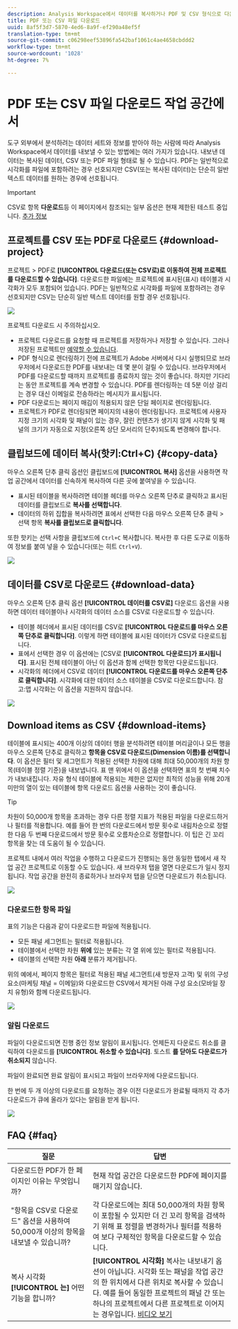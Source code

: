 ```yaml
---
description: Analysis Workspace에서 데이터를 복사하거나 PDF 및 CSV 형식으로 다운로드할 수 있습니다.
title: PDF 또는 CSV 파일 다운로드
uuid: 8af5f3d7-5870-4ed6-8a9f-ef290a48ef5f
translation-type: tm+mt
source-git-commit: c06298eef53896fa542baf1061c4ae4658cbddd2
workflow-type: tm+mt
source-wordcount: '1028'
ht-degree: 7%

---
```



# PDF 또는 CSV 파일 다운로드 작업 공간에서

도구 외부에서 분석하려는 데이터 세트와 정보를 받아야 하는 사람에 따라 Analysis Workspace에서 데이터를 내보낼 수 있는 방법에는 여러 가지가 있습니다. 내보낸 데이터는 복사된 데이터, CSV 또는 PDF 파일 형태로 될 수 있습니다. PDF는 일반적으로 시각화를 파일에 포함하려는 경우 선호되지만 CSV(또는 복사된 데이터)는 단순히 일반 텍스트 데이터를 원하는 경우에 선호됩니다.

>[!IMPORTANT]
>
> CSV로 항목 **다운로드**&#x200B;등 이 페이지에서 참조되는 일부 옵션은 현재 제한된 테스트 중입니다. [추가 정보](https://docs.adobe.com/content/help/ko-KR/analytics/landing/an-releases.html)

## 프로젝트를 CSV 또는 PDF로 다운로드 {#download-project}

프로젝트 > PDF로 **[!UICONTROL 다운로드(또는 CSV로)로 이동하여 전체 프로젝트를 다운로드할 수 있습니다]**. 다운로드한 파일에는 프로젝트에 표시된(표시) 테이블과 시각화가 모두 포함되어 있습니다. PDF는 일반적으로 시각화를 파일에 포함하려는 경우 선호되지만 CSV는 단순히 일반 텍스트 데이터를 원할 경우 선호됩니다.

![](assets/download-project.png)

프로젝트 다운로드 시 주의하십시오.

* 프로젝트 다운로드를 요청할 때 프로젝트를 저장하거나 저장할 수 있습니다. 그러나 저장된 프로젝트만 [예약할 수 있습니다](https://docs.adobe.com/content/help/en/analytics/analyze/analysis-workspace/curate-share/t-schedule-report.html).
* PDF 형식으로 렌더링하기 전에 프로젝트가 Adobe 서버에서 다시 실행되므로 브라우저에서 다운로드한 PDF를 내보내는 데 몇 분이 걸릴 수 있습니다. 브라우저에서 PDF를 다운로드할 때까지 프로젝트를 종료하지 않는 것이 좋습니다. 하지만 기다리는 동안 프로젝트를 계속 변경할 수 있습니다. PDF를 렌더링하는 데 5분 이상 걸리는 경우 대신 이메일로 전송하라는 메시지가 표시됩니다.
* PDF 다운로드는 페이지 매김이 적용되지 않은 단일 페이지로 렌더링됩니다.
* 프로젝트가 PDF로 렌더링되면 페이지의 내용이 렌더링됩니다. 프로젝트에 사용자 지정 크기의 시각화 및 패널이 있는 경우, 잘린 컨텐츠가 생기지 않게 시각화 및 패널의 크기가 자동으로 지정(오른쪽 상단 모서리의 단추)되도록 변경해야 합니다.

## 클립보드에 데이터 복사(핫키:Ctrl+C) {#copy-data}

마우스 오른쪽 단추 클릭 옵션인 클립보드에 **[!UICONTROL 복사]** 옵션을 사용하면 작업 공간에서 데이터를 신속하게 복사하여 다른 곳에 붙여넣을 수 있습니다.

* 표시된 테이블을 복사하려면 테이블 헤더를 마우스 오른쪽 단추로 클릭하고 표시된 데이터를 클립보드로 **복사를 선택합니다**.
* 데이터의 하위 집합을 복사하려면 표에서 선택한 다음 마우스 오른쪽 단추 클릭 > 선택 항목 **복사를 클립보드로 클릭합니다**.

또한 핫키는 선택 사항을 클립보드에 `Ctrl+C` 복사합니다. 복사한 후 다른 도구로 이동하여 정보를 붙여 넣을 수 있습니다(또는 히트 `Ctrl+V`).

![](assets/copy-selection.png)

## 데이터를 CSV로 다운로드 {#download-data}

마우스 오른쪽 단추 클릭 옵션 **[!UICONTROL 데이터를 CSV로]** 다운로드 옵션을 사용하면 데이터 테이블이나 시각화의 데이터 소스를 CSV로 다운로드할 수 있습니다.

* 테이블 헤더에서 표시된 데이터를 CSV로 **[!UICONTROL 다운로드를 마우스 오른쪽 단추로 클릭합니다]**. 이렇게 하면 테이블에 표시된 데이터가 CSV로 다운로드됩니다.
* 표에서 선택한 경우 이 옵션에는 [CSV로 **[!UICONTROL 다운로드]가 표시됩니다]**. 표시된 전체 테이블이 아닌 이 옵션과 함께 선택한 항목만 다운로드됩니다.
* 시각화의 헤더에서 CSV로 데이터 **[!UICONTROL 다운로드를 마우스 오른쪽 단추로 클릭합니다]**. 시각화에 대한 데이터 소스 테이블을 CSV로 다운로드합니다. 참고:맵 시각화는 이 옵션을 지원하지 않습니다.

![](assets/download-data-viz.png)

## Download items as CSV {#download-items}

테이블에 표시되는 400개 이상의 데이터 행을 분석하려면 테이블 머리글이나 모든 행을 마우스 오른쪽 단추로 클릭하고 **항목을 CSV로 다운로드(Dimension 이름)를 선택합니다**. 이 옵션은 필터 및 세그먼트가 적용된 선택한 차원에 대해 최대 50,000개의 차원 항목(테이블 정렬 기준)을 내보냅니다. 표 맨 위에서 이 옵션을 선택하면 표의 첫 번째 치수가 내보내집니다. 자유 형식 테이블에 적용되는 제한은 없지만 최적의 성능을 위해 20개 미만의 열이 있는 테이블에 항목 다운로드 옵션을 사용하는 것이 좋습니다.

>[!TIP]
>
> 차원이 50,000개 항목을 초과하는 경우 다른 정렬 지표가 적용된 파일을 다운로드하거나 필터를 적용합니다. 예를 들어 한 번의 다운로드에서 방문 횟수로 내림차순으로 정렬한 다음 두 번째 다운로드에서 방문 횟수로 오름차순으로 정렬합니다. 이 팁은 긴 꼬리 항목을 찾는 데 도움이 될 수 있습니다.

프로젝트 내에서 여러 작업을 수행하고 다운로드가 진행되는 동안 동일한 탭에서 새 작업 공간 프로젝트로 이동할 수도 있습니다. 새 브라우저 탭을 열면 다운로드가 일시 정지됩니다. 작업 공간을 완전히 종료하거나 브라우저 탭을 닫으면 다운로드가 취소됩니다.

![](assets/download-items.png)

### 다운로드한 항목 파일

표의 기능은 다음과 같이 다운로드한 파일에 적용됩니다.

* 모든 패널 세그먼트는 필터로 적용됩니다.
* 테이블에서 선택한 차원 **위에** 있는 분류는 각 열 위에 있는 필터로 적용됩니다.
* 테이블의 선택한 차원 **아래** 분류가 제거됩니다.

위의 예에서, 페이지 항목은 필터로 적용된 패널 세그먼트(새 방문자 고객) 및 위의 구성 요소(마케팅 채널 = 이메일)와 다운로드한 CSV에서 제거된 아래 구성 요소(모바일 장치 유형)와 함께 다운로드됩니다.

![](assets/downloaded-file.png)

### 알림 다운로드

파일이 다운로드되면 진행 중인 정보 알림이 표시됩니다. 언제든지 다운로드 취소를 클릭하여 다운로드를 **[!UICONTROL 취소할 수 있습니다]**. 토스트 **를 닫아도 다운로드가 취소되지** 않습니다.

파일이 완료되면 완료 알림이 표시되고 파일이 브라우저에 다운로드됩니다.

한 번에 두 개 이상의 다운로드를 요청하는 경우 이전 다운로드가 완료될 때까지 각 추가 다운로드가 큐에 올라가 있다는 알림을 받게 됩니다.

![](assets/toast.png)

## FAQ {#faq}

| 질문 | 답변 |
| --- | --- |
| 다운로드한 PDF가 한 페이지인 이유는 무엇입니까? | 현재 작업 공간은 다운로드한 PDF에 페이지를 매기지 않습니다. |
| &quot;항목을 CSV로 다운로드&quot; 옵션을 사용하여 50,000개 이상의 항목을 내보낼 수 있습니까? | 각 다운로드에는 최대 50,000개의 차원 항목이 포함될 수 있지만 더 긴 꼬리 항목을 검색하기 위해 표 정렬을 변경하거나 필터를 적용하여 보다 구체적인 항목을 다운로드할 수 있습니다. |
| 복사 시각화 **[!UICONTROL 는]** 어떤 기능을 합니까? | **[!UICONTROL 시각화]** 복사는 내보내기 옵션이 아닙니다. 시각화 또는 패널을 작업 공간의 한 위치에서 다른 위치로 복사할 수 있습니다. 예를 들어 동일한 프로젝트의 패널 간 또는 하나의 프로젝트에서 다른 프로젝트로 이어지는 경우입니다. [비디오 보기](https://www.youtube.com/watch?v=lvmAdKNfWQw) |


